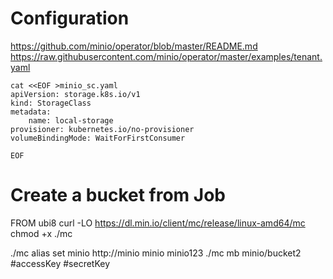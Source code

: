 # Configuration 

https://github.com/minio/operator/blob/master/README.md
https://raw.githubusercontent.com/minio/operator/master/examples/tenant.yaml


```
cat <<EOF >minio_sc.yaml 
apiVersion: storage.k8s.io/v1
kind: StorageClass
metadata:
    name: local-storage
provisioner: kubernetes.io/no-provisioner
volumeBindingMode: WaitForFirstConsumer

EOF
```  

# Create a bucket from Job

FROM ubi8
curl -LO https://dl.min.io/client/mc/release/linux-amd64/mc
chmod +x ./mc

./mc alias set minio http://minio minio minio123
./mc mb minio/bucket2             #accessKey #secretKey

